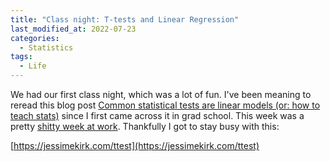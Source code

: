 ```yaml
---
title: "Class night: T-tests and Linear Regression"
last_modified_at: 2022-07-23
categories:
  - Statistics
tags:
  - Life
---
```


We had our first class night, which was a lot of fun. I've been meaning to reread this blog post [Common statistical tests are linear models (or: how to teach stats)](https://lindeloev.github.io/tests-as-linear/) since I first came across it in grad school. This week was a pretty [shitty week at work](https://www.fiercebiotech.com/medtech/invitae-lays-more-1000-employees-slims-international-footprint-cost-cutting-restructuring). Thankfully I got to stay busy with this:

[https://jessimekirk.com/ttest](https://jessimekirk.com/ttest)